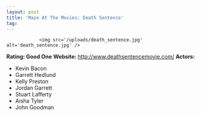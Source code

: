 ```yaml
---
layout: post
title: 'Maze At The Movies: Death Sentence'
tag: 
---
```



                <img src='/uploads/death_sentence.jpg' alt='death_sentence.jpg' />
<p><strong>Rating: Good One</strong>
<strong>Website: </strong><a href="http://www.deathsentencemovie.com/"><a href="http://www.deathsentencemovie.com/">http://www.deathsentencemovie.com/</a></a>
<strong>Actors:</strong></p>
<ul>
    <li>Kevin Bacon</li>
    <li>Garrett Hedlund</li>
    <li>Kelly Preston</li>
    <li>Jordan Garrett</li>
    <li>Stuart Lafferty</li>
    <li>Aisha Tyler</li>
        <li>John Goodman</li>
</ul>
            
